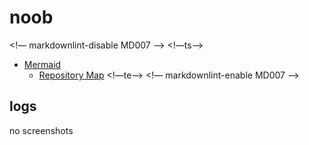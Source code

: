 # noob

<!— markdownlint-disable MD007 —>
<!—ts—>
* [Mermaid](#mermaid)
   * [Repository Map](#repository-map)
<!—te—>
<!— markdownlint-enable MD007 —>

## logs

no screenshots
